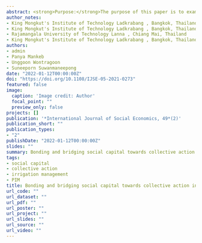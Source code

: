 ```yaml
---
abstract: <strong>Purpose:</strong>The purpose of this paper is to examine the effect of social capital with bonding and bridging distinction in promoting higher participation in collective action in participatory irrigation management.<br><br><strong>Design/methodology/Approach:</strong>A sample of 304 farmers was surveyed using a structured questionnaire. A focus group discussion was also carried out with randomly selected water users, leaders and irrigation officers. A confirmatory factor analysis and structural equation modelling were used to test the hypothesised relationship of bonding and bridging social capital towards collective action. <br><br><strong>Findings:</strong>The findings show that social capital has a significant direct effect on collective action and an indirect effect on joint irrigation management's perceived performance through collective action (mediator). It implies the need to complement the participatory irrigation management programme with an understanding of the social aspects for a higher farmer's participation over the shared resource. <br><br><strong>Originality/value:</strong>The paper emphasises social capital's role in facilitating a real participatory engagement in shared resource management. Also, it is the first scholarly work linking social capital with bonding and bridging distinction towards collective action in a joint resource management context.
author_notes:
- King Mongkut's Institute of Technology Ladkrabang , Bangkok, Thailand
- King Mongkut's Institute of Technology Ladkrabang , Bangkok, Thailand
- Rajamangala University of Technology Lanna , Chiang Mai, Thailand
- King Mongkut's Institute of Technology Ladkrabang , Bangkok, Thailand
authors:
- admin
- Panya Mankeb
- Unggoon Wontragoon
- Suneeporn Suwanmaneepong
date: "2022-01-12T00:00:00Z"
doi: "https://doi.org/10.1108/IJSE-05-2021-0273"
featured: false
image:
  caption: 'Image credit: Author'
  focal_point: ""
  preview_only: false
projects: []
publication: '*International Journal of Social Economics, 49*(2)'
publication_short: ""
publication_types:
- "2"
publishDate: "2022-01-12T00:00:00Z"
slides: ""
summary: Bonding and bridging social capital towards collective action in participatory irrigation management. Evidence in Chiang Rai Province, Northern Thailand.
tags:
- social capital
- collective action
- irrigation management
- PIM
title: Bonding and bridging social capital towards collective action in participatory irrigation management. Evidence in Chiang Rai Province, Northern Thailand
url_code: ""
url_dataset: ""
url_pdf: ""
url_poster: ""
url_project: ""
url_slides: ""
url_source: ""
url_video: ""
---
```


